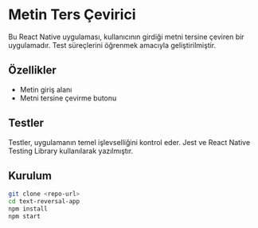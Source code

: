 # Metin Ters Çevirici

Bu React Native uygulaması, kullanıcının girdiği metni tersine çeviren bir uygulamadır.
Test süreçlerini öğrenmek amacıyla geliştirilmiştir.

## Özellikler

- Metin giriş alanı
- Metni tersine çevirme butonu

## Testler

Testler, uygulamanın temel işlevselliğini kontrol eder.
Jest ve React Native Testing Library kullanılarak yazılmıştır.

## Kurulum

```bash
git clone <repo-url>
cd text-reversal-app
npm install
npm start
```
